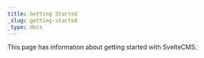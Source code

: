 ```yaml
---
title: Getting Started
_slug: getting-started
_type: docs
---
```

This page has information about getting started with SvelteCMS.